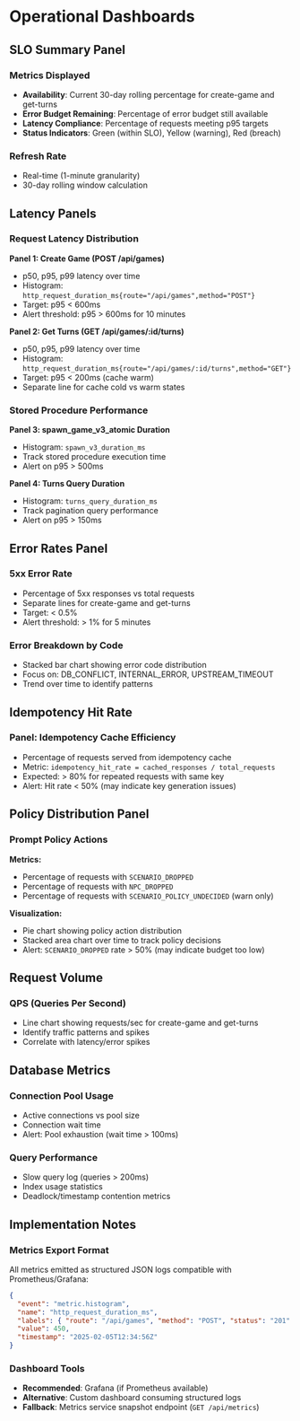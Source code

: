 # Operational Dashboards

## SLO Summary Panel

### Metrics Displayed

- **Availability**: Current 30-day rolling percentage for create-game and get-turns
- **Error Budget Remaining**: Percentage of error budget still available
- **Latency Compliance**: Percentage of requests meeting p95 targets
- **Status Indicators**: Green (within SLO), Yellow (warning), Red (breach)

### Refresh Rate
- Real-time (1-minute granularity)
- 30-day rolling window calculation

## Latency Panels

### Request Latency Distribution

**Panel 1: Create Game (POST /api/games)**
- p50, p95, p99 latency over time
- Histogram: `http_request_duration_ms{route="/api/games",method="POST"}`
- Target: p95 < 600ms
- Alert threshold: p95 > 600ms for 10 minutes

**Panel 2: Get Turns (GET /api/games/:id/turns)**
- p50, p95, p99 latency over time
- Histogram: `http_request_duration_ms{route="/api/games/:id/turns",method="GET"}`
- Target: p95 < 200ms (cache warm)
- Separate line for cache cold vs warm states

### Stored Procedure Performance

**Panel 3: spawn_game_v3_atomic Duration**
- Histogram: `spawn_v3_duration_ms`
- Track stored procedure execution time
- Alert on p95 > 500ms

**Panel 4: Turns Query Duration**
- Histogram: `turns_query_duration_ms`
- Track pagination query performance
- Alert on p95 > 150ms

## Error Rates Panel

### 5xx Error Rate

- Percentage of 5xx responses vs total requests
- Separate lines for create-game and get-turns
- Target: < 0.5%
- Alert threshold: > 1% for 5 minutes

### Error Breakdown by Code

- Stacked bar chart showing error code distribution
- Focus on: DB_CONFLICT, INTERNAL_ERROR, UPSTREAM_TIMEOUT
- Trend over time to identify patterns

## Idempotency Hit Rate

### Panel: Idempotency Cache Efficiency

- Percentage of requests served from idempotency cache
- Metric: `idempotency_hit_rate = cached_responses / total_requests`
- Expected: > 80% for repeated requests with same key
- Alert: Hit rate < 50% (may indicate key generation issues)

## Policy Distribution Panel

### Prompt Policy Actions

**Metrics:**
- Percentage of requests with `SCENARIO_DROPPED`
- Percentage of requests with `NPC_DROPPED`
- Percentage of requests with `SCENARIO_POLICY_UNDECIDED` (warn only)

**Visualization:**
- Pie chart showing policy action distribution
- Stacked area chart over time to track policy decisions
- Alert: `SCENARIO_DROPPED` rate > 50% (may indicate budget too low)

## Request Volume

### QPS (Queries Per Second)

- Line chart showing requests/sec for create-game and get-turns
- Identify traffic patterns and spikes
- Correlate with latency/error spikes

## Database Metrics

### Connection Pool Usage

- Active connections vs pool size
- Connection wait time
- Alert: Pool exhaustion (wait time > 100ms)

### Query Performance

- Slow query log (queries > 200ms)
- Index usage statistics
- Deadlock/timestamp contention metrics

## Implementation Notes

### Metrics Export Format

All metrics emitted as structured JSON logs compatible with Prometheus/Grafana:

```json
{
  "event": "metric.histogram",
  "name": "http_request_duration_ms",
  "labels": { "route": "/api/games", "method": "POST", "status": "201" },
  "value": 450,
  "timestamp": "2025-02-05T12:34:56Z"
}
```

### Dashboard Tools

- **Recommended**: Grafana (if Prometheus available)
- **Alternative**: Custom dashboard consuming structured logs
- **Fallback**: Metrics service snapshot endpoint (`GET /api/metrics`)

